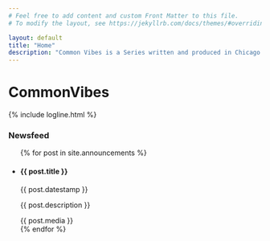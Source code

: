 ```yaml
---
# Feel free to add content and custom Front Matter to this file.
# To modify the layout, see https://jekyllrb.com/docs/themes/#overriding-theme-defaults

layout: default
title: "Home"
description: "Common Vibes is a Series written and produced in Chicago. What happens when four very different women room together? Sex. Not with each other (you wish), but they’re certainly open to exploring their own sexual antics."
---
```

  
<h1><span class="pink">Common</span><span class="blue">Vibes</span></h1>

{% include logline.html %}

<h3>Newsfeed</h3>



<ul>
{% for post in site.announcements %}
<li>
    <div class="post {{ post.border }} {{ post.background }}">
        <div class="post-description">
            <h4 class="{{ post.color }}">{{ post.title }}</h4>
            <p class="post-date {{ post.color }}">{{ post.datestamp }}</p>
            <p class="{{ post.color }}">{{ post.description }} </p>
        </div>
        <div class="post-content">
            {{ post.media }}
        </div>
    </div>
</li>
{% endfor %}
</ul>